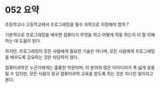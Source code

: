 # 052 요약

초등학교나 고등학교에서 프로그래밍을 필수 과목으로 지정해야 할까 ? 

기본적으로 프로그래밍을 배우면 컴퓨터가 무엇을 하고 어떻게 작동 하는지 더 잘 이해하는 데 도움이 된다. 

하지만, 프로그래밍이 모든 사람에게 필요한 기술은 아니며, 모든 사람에게 프로그래밍을 배우도록 강요하는 것은 타당하지 않다. 

컴퓨터과학은 누군가에게는 훌륭한 학문이며, 이 분야의 많은 아이디어가 폭 넓게 응용될 수 있지만, 모든 사람이 정규 컴퓨터과학 교육을 받도록 하는 것은 지나친 일이라고 본다. 
